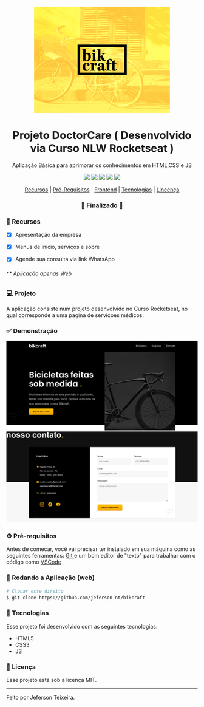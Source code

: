 
<p align="center">
  <img src="https://github.com/jeferson-nt/bikcraft/blob/master/img/logotela1.png" alt="logo" height="280"/>
</p>

<h1 align="center">
   Projeto DoctorCare ( Desenvolvido via Curso NLW Rocketseat )
</h1>

<p align="center">Aplicação Básica para aprimorar os conhecimentos em HTML,CSS e JS </p>

<p align="center">
  <img src="https://img.shields.io/static/v1?label=html&message=5.0&color=61DAFB&logo=html" />
  <img src="https://img.shields.io/static/v1?label=css&message=3.0&color=0088CC&logo=css" />
  <img src="https://img.shields.io/static/v1?label=js&message=ES6&color=yellow&logo=javascript" />
  <img src="https://img.shields.io/badge/last%21commit-march-important" />
  <img src="https://img.shields.io/badge/license-MIT-success"/>
</p>

<p align="center">
  <a href="#-recursos">Recursos</a>     |    
  <a href="#-pré-requisitos">Pré-Requisitos</a>     |    
  <a href="#-rodando-a-aplicação-web">Frontend</a>     |    
  <a href="#-tecnologias">Tecnologias</a>     |    
  <a href="#-licença">Lincença</a>
</p>

<h3 align="center">
🚧 Finalizado 🚧
</h3>

###  📎 Recursos

- [x] Apresentação da empresa 
- [x] Menus de inicio, serviços e sobre
- [x] Agende sua consulta via link WhatsApp


<h6>** Aplicação apenas Web</h6>

###  💻 Projeto

A aplicação consiste num projeto desenvolvido no Curso Rocketseat, no qual corresponde a uma pagina de serviçoes médicos.
###  ✅ Demonstração 
<img src="https://github.com/jeferson-nt/bikcraft/blob/master/img/tela1.png"/>
<img src="https://github.com/jeferson-nt/bikcraft/blob/master/img/tela3.png"/> 

###  ⚙ Pré-requisitos

Antes de começar, você vai precisar ter instalado em sua máquina como as seguintes ferramentas:
[ Git ](https://git-scm.com) e um bom editor de "texto" para trabalhar com o código como [ VSCode ](https://code.visualstudio.com/)

###  📗 Rodando a Aplicação (web)

```bash
# Clonar este direito
$ git clone https://github.com/jeferson-nt/bikcraft
```

###  🚀 Tecnologias

Esse projeto foi desenvolvido com as seguintes tecnologias:

- HTML5
- CSS3
- JS


###  📝 Licença

Esse projeto está sob a licença MIT.

<hr/>

Feito por Jeferson Teixeira.
